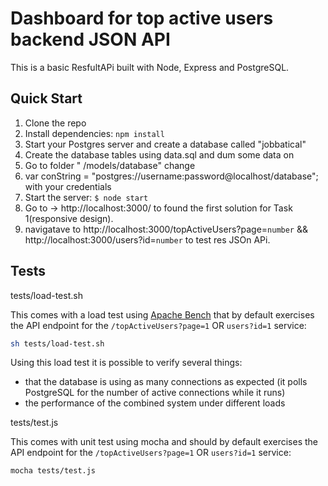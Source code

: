 # Dashboard for top active users backend JSON API


This is a basic ResfultAPi built with Node, Express  and PostgreSQL.


## Quick Start

1. Clone the repo
2. Install dependencies: `npm install`
3. Start your Postgres server and create a database called "jobbatical"
4. Create the database tables using data.sql and dum some data on
6. Go to folder " /models/database" change 
7. var conString = "postgres://username:password@localhost/database"; with your credentials
5. Start the server: `$ node start`
8. Go to -> http://localhost:3000/ to found the first solution for Task 1(responsive design).
9. navigatave  to http://localhost:3000/topActiveUsers?page=`number` && http://localhost:3000/users?id=`number` to test res JSOn APi.

## Tests
tests/load-test.sh

This comes with a load test using [Apache Bench](http://httpd.apache.org/docs/2.2/programs/ab.html) that by default exercises the API endpoint for the `/topActiveUsers?page=1` OR `users?id=1` service:

```sh
sh tests/load-test.sh
```

Using this load test it is possible to verify several things:

- that the database is using as many connections as expected (it polls
  PostgreSQL for the number of active connections while it runs)
- the performance of the combined system under different loads



tests/test.js

This comes with unit  test using mocha and should
by default exercises the API endpoint for the `/topActiveUsers?page=1` OR `users?id=1` service:

````mocha
mocha tests/test.js

````
